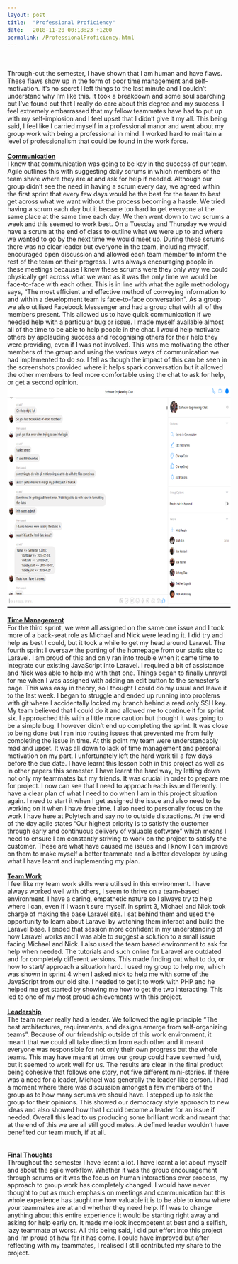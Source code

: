 ```yaml
---
layout: post
title:  "Professional Proficiency"
date:   2018-11-20 00:18:23 +1200
permalink: /ProfessionalProficiency.html
---
```

<br/><br/>
Through-out the semester, I have shown that I am human and have flaws. These flaws show up in the form of poor time management and self-motivation. It’s no secret I left things to the last minute and I couldn’t understand why I’m like this. It took a breakdown and some soul searching but I’ve found out that I really do care about this degree and my success. I feel extremely embarrassed that my fellow teammates have had to put up with my self-implosion and I feel upset that I didn’t give it my all. This being said, I feel like I carried myself in a professional manor and went about my group work with being a professional in mind. I worked hard to maintain a level of professionalism that could be found in the work force.
<br/><br/><b><u>Communication</u></b><br/>
I knew that communication was going to be key in the success of our team. Agile outlines this with suggesting daily scrums in which members of the team share where they are at and ask for help if needed. Although our group didn’t see the need in having a scrum every day, we agreed within the first sprint that every few days would be the best for the team to best get across what we want without the process becoming a hassle. We tried having a scrum each day but it became too hard to get everyone at the same place at the same time each day. We then went down to two scrums a week and this seemed to work best. On a Tuesday and Thursday we would have a scrum at the end of class to outline what we were up to and where we wanted to go by the next time we would meet up. During these scrums there was no clear leader but everyone in the team, including myself, encouraged open discussion and allowed each team member to inform the rest of the team on their progress. I was always encouraging people in these meetings because I knew these scrums were they only way we could physically get across what we want as it was the only time we would be face-to-face with each other. This is in line with what the agile methodology says, “The most efficient and effective method of conveying information to and within a development team is face-to-face conversation”. As a group we also utilised Facebook Messenger and had a group chat with all of the members present. This allowed us to have quick communication if we needed help with a particular bug or issue. I made myself available almost all of the time to be able to help people in the chat. I would help motivate others by applauding success and recognising others for their help they were providing, even if I was not involved. This was me motivating the other members of the group and using the various ways of communication we had implemented to do so. I fell as though the impact of this can be seen in the screenshots provided where it helps spark conversation but it allowed the other members to feel more comfortable using the chat to ask for help, or get a second opinion. 
<img src="static/img/Communication.PNG" width="800" height="500"/>
<br/><br/><b><u>Time Management</u></b><br/>
For the third sprint, we were all assigned on the same one issue and I took more of a back-seat role as Michael and Nick were leading it. I did try and help as best I could, but it took a while to get my head around Laravel. The fourth sprint I oversaw the porting of the homepage from our static site to Laravel. I am proud of this and only ran into trouble when it came time to integrate our existing JavaScript into Laravel. I required a bit of assistance and Nick was able to help me with that one. Things began to finally unravel for me when I was assigned with adding an edit button to the semester’s page. This was easy in theory, so I thought I could do my usual and leave it to the last week. I began to struggle and ended up running into problems with git where I accidentally locked my branch behind a read only SSH key. My team believed that I could do it and allowed me to continue it for sprint six. I approached this with a little more caution but thought it was going to be a simple bug. I however didn’t end up completing the sprint. It was close to being done but I ran into routing issues that prevented me from fully completing the issue in time. At this point my team were understandably mad and upset. It was all down to lack of time management and personal motivation on my part. I unfortunately left the hard work till a few days before the due date. I have learnt this lesson both in this project as well as in other papers this semester. I have learnt the hard way, by letting down not only my teammates but my friends. It was crucial in order to prepare me for project. I now can see that I need to approach each issue differently. I have a clear plan of what I need to do when I am in this project situation again. I need to start it when I get assigned the issue and also need to be working on it when I have free time. I also need to personally focus on the work I have here at Polytech and say no to outside distractions. At the end of the day agile states “Our highest priority is to satisfy the customer through early and continuous delivery of valuable software” which means I need to ensure I am constantly striving to work on the project to satisfy the customer. These are what have caused me issues and I know I can improve on them to make myself a better teammate and a better developer by using what I have learnt and implementing my plan. 
<br/><br/><b><u>Team Work</u></b><br/>
I feel like my team work skills were utilised in this environment. I have always worked well with others, I seem to thrive on a team-based environment. I have a caring, empathetic nature so I always try to help where I can, even if I wasn’t sure myself. In sprint 3, Michael and Nick took charge of making the base Laravel site. I sat behind them and used the opportunity to learn about Laravel by watching them interact and build the Laravel base. I ended that session more confident in my understanding of how Laravel works and I was able to suggest a solution to a small issue facing Michael and Nick. I also used the team based environment to ask for help when needed. The tutorials and such online for Laravel are outdated and for completely different versions. This made finding out what to do, or how to start/ approach a situation hard. I used my group to help me, which was shown in sprint 4 when I asked nick to help me with some of the JavaScript from our old site. I needed to get it to work with PHP and he helped me get started by showing me how to get the two interacting. This led to one of my most proud achievements with this project. 
<br/><br/><b><u>Leadership</u></b><br/>
The team never really had a leader. We followed the agile principle “The best architectures, requirements, and designs emerge from self-organizing teams”. Because of our friendship outside of this work environment, it meant that we could all take direction from each other and it meant everyone was responsible for not only their own progress but the whole teams. This may have meant at times our group could have seemed fluid, but it seemed to work well for us. The results are clear in the final product being cohesive that follows one story, not five different mini-stories. If there was a need for a leader, Michael was generally the leader-like person. I had a moment where there was discussion amongst a few members of the group as to how many scrums we should have. I stepped up to ask the group for their opinions. This showed our democracy style approach to new ideas and also showed how that I could become a leader for an issue if needed. Overall this lead to us producing some brilliant work and meant that at the end of this we are all still good mates. A defined leader wouldn’t have benefited our team much, if at all.  
<br/><br/><b><u>Final Thoughts</u></b><br/>
Throughout the semester I have learnt a lot. I have learnt a lot about myself and about the agile workflow. Whether it was the group encouragement through scrums or it was the focus on human interactions over process, my approach to group work has completely changed. I would have never thought to put as much emphasis on meetings and communication but this whole experience has taught me how valuable it is to be able to know where your teammates are at and whether they need help. If I was to change anything about this entire experience it would be starting right away and asking for help early on. It made me look incompetent at best and a selfish, lazy teammate at worst. All this being said, I did put effort into this project and I’m proud of how far it has come. I could have improved but after reflecting with my teammates, I realised I still contributed my share to the project.

